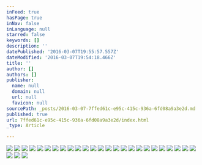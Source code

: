 ```yaml
---
inFeed: true
hasPage: true
inNav: false
inLanguage: null
starred: false
keywords: []
description: ''
datePublished: '2016-03-07T19:55:57.557Z'
dateModified: '2016-03-07T19:54:18.466Z'
title: ''
author: []
authors: []
publisher:
  name: null
  domain: null
  url: null
  favicon: null
sourcePath: _posts/2016-03-07-7ffed61c-e95c-415c-936a-6fd08a9a3e2d.md
published: true
url: 7ffed61c-e95c-415c-936a-6fd08a9a3e2d/index.html
_type: Article

---
```

![](https://the-grid-user-content.s3-us-west-2.amazonaws.com/fde4b453-dfcf-42ee-84e9-c4d38ce69634.jpg)
![](https://the-grid-user-content.s3-us-west-2.amazonaws.com/65f18786-4052-40f4-9e85-191e6d782a3a.jpg)
![](https://the-grid-user-content.s3-us-west-2.amazonaws.com/9d38fd67-c0b8-4039-b316-3bdbaba005a1.jpg)
![](https://the-grid-user-content.s3-us-west-2.amazonaws.com/2a7ce689-d79d-4336-b17c-34c536e2342a.jpg)
![](https://the-grid-user-content.s3-us-west-2.amazonaws.com/a211a235-957f-4681-936f-dd0194af8c6b.jpg)
![](https://the-grid-user-content.s3-us-west-2.amazonaws.com/02799923-f38b-4c4c-92d5-156ec019d537.jpg)
![](https://the-grid-user-content.s3-us-west-2.amazonaws.com/3f830b46-fd76-40f7-90de-cb22325052e9.jpg)
![](https://the-grid-user-content.s3-us-west-2.amazonaws.com/aa6252d5-f4b1-4894-b60e-2bbdf592dc63.jpg)
![](https://the-grid-user-content.s3-us-west-2.amazonaws.com/b93b711d-1b5f-4e70-b7b7-0fd1caade7aa.jpg)
![](https://the-grid-user-content.s3-us-west-2.amazonaws.com/7800c00e-fc85-4aca-a69c-9cbbdedf3f5b.jpg)
![](https://the-grid-user-content.s3-us-west-2.amazonaws.com/fa7bfc1c-6ccc-426d-841c-97353194762c.jpg)
![](https://the-grid-user-content.s3-us-west-2.amazonaws.com/e25318c1-bf45-4d76-b9fc-7226279cf69d.jpg)
![](https://the-grid-user-content.s3-us-west-2.amazonaws.com/2ca68afc-6b39-44f0-a1b3-217851a06da7.jpg)
![](https://the-grid-user-content.s3-us-west-2.amazonaws.com/2844220f-1205-46ec-97ba-363290b4d580.jpg)
![](https://the-grid-user-content.s3-us-west-2.amazonaws.com/ae35beb2-ce52-489b-9291-20a2be9f1766.jpg)
![](https://the-grid-user-content.s3-us-west-2.amazonaws.com/27ef1e1f-310b-4138-9240-b5fbf04b4dea.jpg)
![](https://the-grid-user-content.s3-us-west-2.amazonaws.com/06c58bae-c7bd-4f4e-a3a4-73f11d450f28.jpg)
![](https://the-grid-user-content.s3-us-west-2.amazonaws.com/5277e8ed-95c7-4403-a024-c9a3e83e4416.jpg)
![](https://the-grid-user-content.s3-us-west-2.amazonaws.com/7d68cdb3-52c6-4a72-a03c-e88535dcc930.jpg)
![](https://the-grid-user-content.s3-us-west-2.amazonaws.com/3846ce69-176b-4c2e-bdb1-3081c19bb3b2.jpg)
![](https://the-grid-user-content.s3-us-west-2.amazonaws.com/7af90346-83d8-4d81-af55-bce3c23f7683.jpg)
![](https://the-grid-user-content.s3-us-west-2.amazonaws.com/fc5d3cfa-f4cc-4481-b093-8fe88452c4b9.jpg)
![](https://the-grid-user-content.s3-us-west-2.amazonaws.com/1c1a41eb-c0a0-41c3-a5f6-89b07c9afdba.jpg)
![](https://the-grid-user-content.s3-us-west-2.amazonaws.com/f05ccb4b-80ee-4a06-a5bc-c107633bdc72.jpg)
![](https://the-grid-user-content.s3-us-west-2.amazonaws.com/466bd5b4-61af-4134-9cc6-ebdf29d21d09.jpg)
![](https://the-grid-user-content.s3-us-west-2.amazonaws.com/5357c8ea-9838-412d-acdf-d0171aeb0440.jpg)
![](https://the-grid-user-content.s3-us-west-2.amazonaws.com/1952792d-3269-4494-86af-fa9f629aec64.jpg)
![](https://the-grid-user-content.s3-us-west-2.amazonaws.com/aba5176d-29b0-470f-a09f-4565e59916b8.jpg)